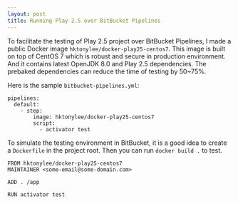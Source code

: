 ```yaml
---
layout: post
title: Running Play 2.5 over BitBucket Pipelines
---
```


To facilitate the testing of Play 2.5 project over BitBucket Pipelines, I made a public Docker image `hktonylee/docker-play25-centos7`. This image is built on top of CentOS 7 which is robust and secure in production environment. And it contains latest OpenJDK 8.0 and Play 2.5 dependencies. The prebaked dependencies can reduce the time of testing by 50~75%.

Here is the sample `bitbucket-pipelines.yml`:

```
pipelines:
  default:
    - step:
        image: hktonylee/docker-play25-centos7
        script:
          - activator test
```

To simulate the testing environment in BitBucket, it is a good idea to create a `Dockerfile` in the project root. Then you can run `docker build .` to test.

```
FROM hktonylee/docker-play25-centos7
MAINTAINER <some-email@some-domain.com>

ADD . /app

RUN activator test
```
